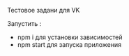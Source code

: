 Тестовое задани для VK

Запустить :
 - npm i для установки зависимостей
 - npm start для запуска приложения
